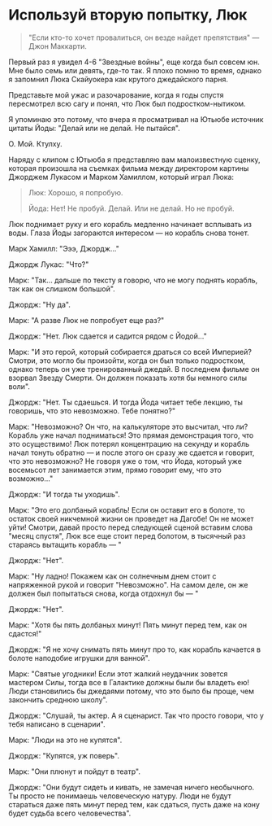 # Используй вторую попытку, Люк
<blockquote>"Если кто-то хочет провалиться, он везде найдет препятствия" — Джон Маккарти.</blockquote>

Первый раз я увидел 4-6 "Звездные войны", еще когда был совсем юн. Мне было семь или девять, где-то так. Я плохо помню то время, однако я запомнил Люка Скайуокера как крутого джедайского парня.

Представьте мой ужас и разочарование, когда я годы спустя пересмотрел всю сагу и понял, что Люк был подростком-нытиком.

Я упоминаю это потому, что вчера я просматривал на Ютьюбе источник цитаты Йоды: "Делай или не делай. Не пытайся".

О. Мой. Ктулху.

Наряду с клипом с Ютьюба я представляю вам малоизвестную сценку, которая произошла на съемках фильма между директором картины Джорджем Лукасом и Марком Хамиллом, который играл Люка:

<blockquote>Люк: Хорошо, я попробую.

Йода: Нет! Не пробуй. Делай. Или не делай. Но не пробуй.</blockquote>

Люк поднимает руку и его корабль медленно начинает всплывать из воды. Глаза Йоды загораются интересом — но корабль снова тонет.

Марк Хамилл: "Эээ, Джордж..."

Джордж Лукас: "Что?"

Марк: "Так... дальше по тексту я говорю, что не могу поднять корабль, так как он слишком большой".

Джордж: "Ну да".

Марк: "А разве Люк не попробует еще раз?"

Джордж: "Нет. Люк сдается и садится рядом с Йодой..."

Марк: "И это герой, который собирается драться со всей Империей? Смотри, это могло бы произойти, когда он был только подростком, однако теперь он уже тренированный джедай. В последнем фильме он взорвал Звезду Смерти. Он должен показать хотя бы немного силы воли".

Джордж: "Нет. Ты сдаешься. И тогда Йода читает тебе лекцию, ты говоришь, что это невозможно. Тебе понятно?"

Марк: "Невозможно? Он что, на калькуляторе это высчитал, что ли? Корабль уже начал подниматься! Это прямая демонстрация того, что это осуществимо! Люк потерял концентрацию на секунду и корабль начал тонуть обратно — и после этого он сразу же сдается и говорит, что это невозможно? Не говоря уже о том, что Йода, который уже восемьсот лет занимается этим, прямо говорит ему, что это возможно..."

Джордж: "И тогда ты уходишь".

Марк: "Это его долбаный корабль! Если он оставит его в болоте, то остаток своей никчемной жизни он проведет на Дагобе! Он не может уйти! Смотри, давай просто перед следующей сценой вставим слова "месяц спустя", Люк все еще стоит перед болотом, в тысячный раз стараясь вытащить корабль — "

Джордж: "Нет".

Марк: "Ну ладно! Покажем как он солнечным днем стоит с напряженной рукой и говорит "Невозможно". На самом деле, он же должен был попытаться снова, когда отдохнул бы — "

Джордж: "Нет".

Марк: "Хотя бы пять долбаных минут! Пять минут перед тем, как он сдастся!"

Джордж: "Я не хочу снимать пять минут про то, как корабль качается в болоте наподобие игрушки для ванной".

Марк: "Святые угодники! Если этот жалкий неудачник зовется мастером Силы, тогда все в Галактике должны были бы владеть ею! Люди становились бы джедаями потому, что это было бы проще, чем закончить среднюю школу".

Джордж: "Слушай, ты актер. А я сценарист. Так что просто говори, что у тебя написано в сценарии".

Марк: "Люди на это не купятся".

Джордж: "Купятся, уж поверь".

Марк: "Они плюнут и пойдут в театр".

Джордж: "Они будут сидеть и кивать, не замечая ничего необычного. Ты просто не понимаешь человеческую натуру. Люди не будут стараться даже пять минут перед тем, как сдаться, пусть даже на кону будет судьба всего человечества".